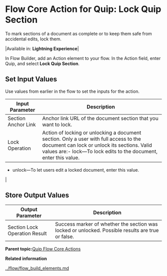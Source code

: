 # Flow Core Action for Quip: Lock Quip Section

To mark sections of a document as complete or to keep them safe from accidental edits, lock them.

|Available in: **Lightning Experience**|

In Flow Builder, add an Action element to your flow. In the Action field, enter Quip, and select **Lock Quip Section**.

## Set Input Values

Use values from earlier in the flow to set the inputs for the action.

|Input Parameter|Description|
|---------------|-----------|
|Section Anchor Link|Anchor link URL of the document section that you want to lock.|
|Lock Operation|Action of locking or unlocking a document section. Only a user with full access to the document can lock or unlock its sections. Valid values are:-   lock—To lock edits to the document, enter this value.
-   unlock—To let users edit a locked document, enter this value.

|

## Store Output Values

|Output Parameter|Description|
|----------------|-----------|
|Section Lock Operation Result|Success marker of whether the section was locked or unlocked. Possible results are true or false.|

**Parent topic:**[Quip Flow Core Actions](../flow/flow_ref_elements_actions_quip.md)

**Related information**  


[../flow/flow\_build\_elements.md](../flow/flow_build_elements.md)

